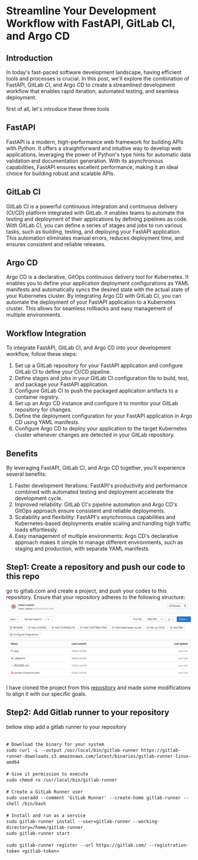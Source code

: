 # Streamline Your Development Workflow with FastAPI, GitLab CI, and Argo CD

## Introduction

In today's fast-paced software development landscape, having efficient tools and processes is crucial. In this post, we'll explore the combination of FastAPI, GitLab CI, and Argo CD to create a streamlined development workflow that enables rapid iteration, automated testing, and seamless deployment.

first of all, let's introduce these three tools
## FastAPI

FastAPI is a modern, high-performance web framework for building APIs with Python. It offers a straightforward and intuitive way to develop web applications, leveraging the power of Python's type hints for automatic data validation and documentation generation. With its asynchronous capabilities, FastAPI ensures excellent performance, making it an ideal choice for building robust and scalable APIs.

## GitLab CI

GitLab CI is a powerful continuous integration and continuous delivery (CI/CD) platform integrated with GitLab. It enables teams to automate the testing and deployment of their applications by defining pipelines as code. With GitLab CI, you can define a series of stages and jobs to run various tasks, such as building, testing, and deploying your FastAPI application. This automation eliminates manual errors, reduces deployment time, and ensures consistent and reliable releases.

## Argo CD

Argo CD is a declarative, GitOps continuous delivery tool for Kubernetes. It enables you to define your application deployment configurations as YAML manifests and automatically syncs the desired state with the actual state of your Kubernetes cluster. By integrating Argo CD with GitLab CI, you can automate the deployment of your FastAPI application to a Kubernetes cluster. This allows for seamless rollbacks and easy management of multiple environments.

## Workflow Integration

To integrate FastAPI, GitLab CI, and Argo CD into your development workflow, follow these steps:

1. Set up a GitLab repository for your FastAPI application and configure GitLab CI to define your CI/CD pipeline.
2. Define stages and jobs in your GitLab CI configuration file to build, test, and package your FastAPI application.
3. Configure GitLab CI to push the packaged application artifacts to a container registry.
4. Set up an Argo CD instance and configure it to monitor your GitLab repository for changes.
5. Define the deployment configuration for your FastAPI application in Argo CD using YAML manifests.
6. Configure Argo CD to deploy your application to the target Kubernetes cluster whenever changes are detected in your GitLab repository.

## Benefits

By leveraging FastAPI, GitLab CI, and Argo CD together, you'll experience several benefits:

1. Faster development iterations: FastAPI's productivity and performance combined with automated testing and deployment accelerate the development cycle.
2. Improved reliability: GitLab CI's pipeline automation and Argo CD's GitOps approach ensure consistent and reliable deployments.
3. Scalability and flexibility: FastAPI's asynchronous capabilities and Kubernetes-based deployments enable scaling and handling high traffic loads effortlessly.
4. Easy management of multiple environments: Argo CD's declarative approach makes it simple to manage different environments, such as staging and production, with separate YAML manifests.

## Step1: Create a repository and push our code to this repo

go to gitlab.com and create a project, and push your codes to this repository. 
Ensure that your repository adheres to the following structure: 
![imaage](img/1.png)


I have cloned the project from this [repository](https://github.com/mongodb-developer/pymongo-fastapi-crud) and made some modifications to align it with our specific goals.

## Step2: Add Gitlab runner to your repository
bellow step add a gitlab runner to your repository

```

# Download the binary for your system
sudo curl -L --output /usr/local/bin/gitlab-runner https://gitlab-runner-downloads.s3.amazonaws.com/latest/binaries/gitlab-runner-linux-amd64

# Give it permission to execute
sudo chmod +x /usr/local/bin/gitlab-runner

# Create a GitLab Runner user
sudo useradd --comment 'GitLab Runner' --create-home gitlab-runner --shell /bin/bash

# Install and run as a service
sudo gitlab-runner install --user=gitlab-runner --working-directory=/home/gitlab-runner
sudo gitlab-runner start

sudo gitlab-runner register --url https://gitlab.com/ --registration-token <gitlab-token>

```